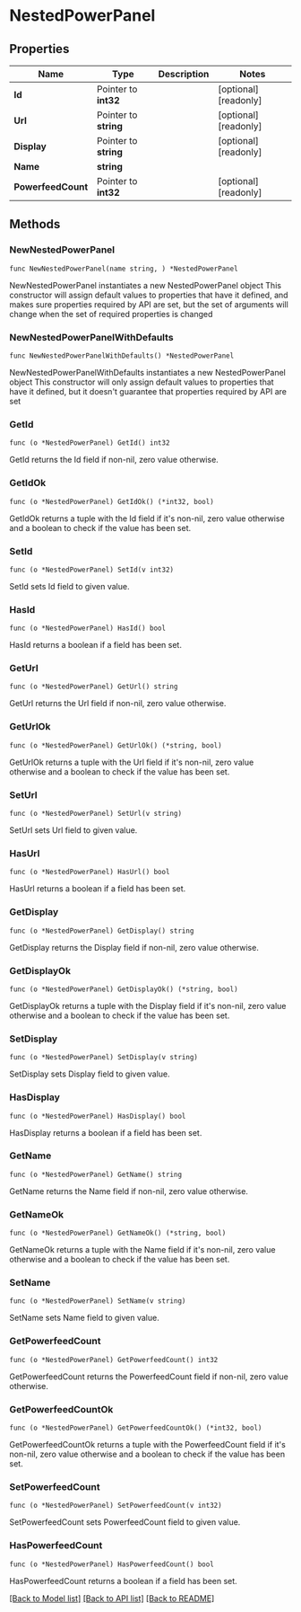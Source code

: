 # NestedPowerPanel

## Properties

Name | Type | Description | Notes
------------ | ------------- | ------------- | -------------
**Id** | Pointer to **int32** |  | [optional] [readonly] 
**Url** | Pointer to **string** |  | [optional] [readonly] 
**Display** | Pointer to **string** |  | [optional] [readonly] 
**Name** | **string** |  | 
**PowerfeedCount** | Pointer to **int32** |  | [optional] [readonly] 

## Methods

### NewNestedPowerPanel

`func NewNestedPowerPanel(name string, ) *NestedPowerPanel`

NewNestedPowerPanel instantiates a new NestedPowerPanel object
This constructor will assign default values to properties that have it defined,
and makes sure properties required by API are set, but the set of arguments
will change when the set of required properties is changed

### NewNestedPowerPanelWithDefaults

`func NewNestedPowerPanelWithDefaults() *NestedPowerPanel`

NewNestedPowerPanelWithDefaults instantiates a new NestedPowerPanel object
This constructor will only assign default values to properties that have it defined,
but it doesn't guarantee that properties required by API are set

### GetId

`func (o *NestedPowerPanel) GetId() int32`

GetId returns the Id field if non-nil, zero value otherwise.

### GetIdOk

`func (o *NestedPowerPanel) GetIdOk() (*int32, bool)`

GetIdOk returns a tuple with the Id field if it's non-nil, zero value otherwise
and a boolean to check if the value has been set.

### SetId

`func (o *NestedPowerPanel) SetId(v int32)`

SetId sets Id field to given value.

### HasId

`func (o *NestedPowerPanel) HasId() bool`

HasId returns a boolean if a field has been set.

### GetUrl

`func (o *NestedPowerPanel) GetUrl() string`

GetUrl returns the Url field if non-nil, zero value otherwise.

### GetUrlOk

`func (o *NestedPowerPanel) GetUrlOk() (*string, bool)`

GetUrlOk returns a tuple with the Url field if it's non-nil, zero value otherwise
and a boolean to check if the value has been set.

### SetUrl

`func (o *NestedPowerPanel) SetUrl(v string)`

SetUrl sets Url field to given value.

### HasUrl

`func (o *NestedPowerPanel) HasUrl() bool`

HasUrl returns a boolean if a field has been set.

### GetDisplay

`func (o *NestedPowerPanel) GetDisplay() string`

GetDisplay returns the Display field if non-nil, zero value otherwise.

### GetDisplayOk

`func (o *NestedPowerPanel) GetDisplayOk() (*string, bool)`

GetDisplayOk returns a tuple with the Display field if it's non-nil, zero value otherwise
and a boolean to check if the value has been set.

### SetDisplay

`func (o *NestedPowerPanel) SetDisplay(v string)`

SetDisplay sets Display field to given value.

### HasDisplay

`func (o *NestedPowerPanel) HasDisplay() bool`

HasDisplay returns a boolean if a field has been set.

### GetName

`func (o *NestedPowerPanel) GetName() string`

GetName returns the Name field if non-nil, zero value otherwise.

### GetNameOk

`func (o *NestedPowerPanel) GetNameOk() (*string, bool)`

GetNameOk returns a tuple with the Name field if it's non-nil, zero value otherwise
and a boolean to check if the value has been set.

### SetName

`func (o *NestedPowerPanel) SetName(v string)`

SetName sets Name field to given value.


### GetPowerfeedCount

`func (o *NestedPowerPanel) GetPowerfeedCount() int32`

GetPowerfeedCount returns the PowerfeedCount field if non-nil, zero value otherwise.

### GetPowerfeedCountOk

`func (o *NestedPowerPanel) GetPowerfeedCountOk() (*int32, bool)`

GetPowerfeedCountOk returns a tuple with the PowerfeedCount field if it's non-nil, zero value otherwise
and a boolean to check if the value has been set.

### SetPowerfeedCount

`func (o *NestedPowerPanel) SetPowerfeedCount(v int32)`

SetPowerfeedCount sets PowerfeedCount field to given value.

### HasPowerfeedCount

`func (o *NestedPowerPanel) HasPowerfeedCount() bool`

HasPowerfeedCount returns a boolean if a field has been set.


[[Back to Model list]](../README.md#documentation-for-models) [[Back to API list]](../README.md#documentation-for-api-endpoints) [[Back to README]](../README.md)


